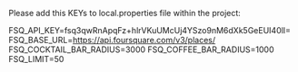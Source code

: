 Please add this KEYs to local.properties file within the project:


FSQ_API_KEY=fsq3qwRnApqFz+hlrVKuUMcUj4YSzo9nM6dXk5GeEUI40lI=
FSQ_BASE_URL=https://api.foursquare.com/v3/places/
FSQ_COCKTAIL_BAR_RADIUS=3000
FSQ_COFFEE_BAR_RADIUS=1000
FSQ_LIMIT=50
